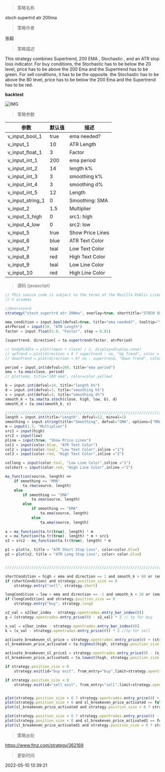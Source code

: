 
> 策略名称

stoch supertrd atr 200ma

> 策略作者

张超

> 策略描述

This strategy combines Supertrend, 200 EMA , Stochastic , and an ATR stop loss indicator. For buy conditions, the Stochastic has to be below the 20 level, price has to be above the 200 Ema and the Supertrend has to be green. For sell conditions, it has to be the opposite. the Stochastic has to be above the 80 level, price has to be below the 200 Ema and the Supertrend has to be red.

**backtest**

 ![IMG](https://www.fmz.com/upload/asset/15ffad236de4dff553d.png) 

> 策略参数



|参数|默认值|描述|
|----|----|----|
|v_input_bool_1|true|ema needed?|
|v_input_1|10|ATR Length|
|v_input_float_1|3|Factor|
|v_input_int_1|200|ema period|
|v_input_int_2|14|length k%|
|v_input_int_3|3|smoothing k%|
|v_input_int_4|3|smoothing d%|
|v_input_int_5|12|Length|
|v_input_string_1|0|Smoothing: SMA|RMA|EMA|WMA|
|v_input_2|1.5|Multiplier|
|v_input_3_high|0|src1: high|close|low|open|hl2|hlc3|hlcc4|ohlc4|
|v_input_4_low|0|src2: low|high|close|open|hl2|hlc3|hlcc4|ohlc4|
|v_input_5|true|Show Price Lines|
|v_input_6|blue|ATR Text Color|
|v_input_7|teal|Low Text Color|
|v_input_8|red|High Text Color|
|v_input_9|teal|Low Line Color|
|v_input_10|red|High Line Color|


> 源码 (javascript)

``` javascript
// This source code is subject to the terms of the Mozilla Public License 2.0 at https://mozilla.org/MPL/2.0/
// © araamas

//@version=5
strategy("stoch supertrd atr 200ma", overlay=true, shorttitle="STOCH SUPTR ATR MA", process_orders_on_close=true, max_bars_back=5000)
 
ema_condition = input.bool(defval=true, title="ema needed?", tooltip="You can choose whether to include the Ema in the buy and sell conditions")    
atrPeriod = input(10, "ATR Length")
factor = input.float(3.0, "Factor", step = 0.01)

[supertrend, direction] = ta.supertrend(factor, atrPeriod)

// bodyMiddle = plot((open + close) / 2, display=display.none)
// upTrend = plot(direction < 0 ? supertrend : na, "Up Trend", color = color.green, style=plot.style_linebr)
// downTrend = plot(direction < 0? na : supertrend, "Down Trend", color = color.red, style=plot.style_linebr)

period = input.int(defval=200, title="ema period")
ema = ta.ema(close, period)
// plot(ema, title="200 ema", color=color.yellow)

b = input.int(defval=14, title="length k%")
d = input.int(defval=3, title="smoothing k%")
s = input.int(defval=3, title="smoothing d%")
smooth_k = ta.sma(ta.stoch(close, high, low, b), d)
smooth_d = ta.sma(smooth_k, s)

////////////////////////////////////////////////////////////////////////////////
length = input.int(title="Length", defval=12, minval=1)
smoothing = input.string(title="Smoothing", defval="SMA", options=["RMA", "SMA", "EMA", "WMA"])
m = input(1.5, "Multiplier")
src1 = input(high)
src2 = input(low)
pline = input(true, "Show Price Lines")
col1 = input(color.blue, "ATR Text Color")
col2 = input(color.teal, "Low Text Color",inline ="1")
col3 = input(color.red, "High Text Color",inline ="2")

collong = input(color.teal, "Low Line Color",inline ="1")
colshort = input(color.red, "High Line Color",inline ="2")

ma_function(source, length) =>
	if smoothing == "RMA"
		ta.rma(source, length)
	else
		if smoothing == "SMA"
			ta.sma(source, length)
		else
			if smoothing == "EMA"
				ta.ema(source, length)
			else
				ta.wma(source, length)
				
a = ma_function(ta.tr(true), length) * m
x = ma_function(ta.tr(true), length) * m + src1
x2 = src2 - ma_function(ta.tr(true), length) * m

p1 = plot(x, title = "ATR Short Stop Loss", color=color.blue)
p2 = plot(x2, title = "ATR Long Stop Loss", color= color.blue)


///////////////////////////////////////////////////////////////////////////////////////////////

shortCondition = high < ema and direction == 1 and smooth_k > 80 or (ema_condition == false and direction == 1 and smooth_k > 80)
if (shortCondition) and strategy.position_size == 0
    strategy.entry("sell", strategy.short)

longCondition = low > ema and direction == -1 and smooth_k < 20 or (ema_condition == false and direction == -1 and smooth_k < 20)
if (longCondition) and strategy.position_size == 0
    strategy.entry("buy", strategy.long)

x2_val = x2[bar_index - strategy.opentrades.entry_bar_index(0)]
g = (strategy.opentrades.entry_price(0) - x2_val) * 2 // tp for buy

x_val = x[bar_index - strategy.opentrades.entry_bar_index(0)]
k = (x_val - strategy.opentrades.entry_price(0)) * 2 //tp for sell

activate_breakeven_sl_price = strategy.opentrades.entry_price(0) + (strategy.opentrades.entry_price(0) - x2_val) //price to activate sl for buy
sl_breakeven_price_activated = ta.highest(high, strategy.position_size == 0 ? nz(strategy.opentrades.entry_bar_index(0), 1):bar_index - strategy.opentrades.entry_bar_index(0)) > activate_breakeven_sl_price ? true:false //checks if 1:1 ratio has been reached

activate_breakeven_sl_price1 = strategy.opentrades.entry_price(0) - (x_val - strategy.opentrades.entry_price(0)) //price to activate sl for buy
sl_breakeven_price_activated1 = ta.lowest(high, strategy.position_size == 0 ? nz(strategy.opentrades.entry_bar_index(0), 1):bar_index - strategy.opentrades.entry_bar_index(0)) < activate_breakeven_sl_price1 ? true:false //checks if 1:1 ratio has been reached

if strategy.position_size > 0
    strategy.exit(id="buy exit", from_entry="buy",limit=strategy.opentrades.entry_price(0) + g, stop=sl_breakeven_price_activated ? strategy.opentrades.entry_price(0):x2_val) 

if strategy.position_size < 0
    strategy.exit(id="sell exit", from_entry="sell",limit=strategy.opentrades.entry_price(0) - k, stop=sl_breakeven_price_activated1 ? strategy.opentrades.entry_price(0):x_val) 


plot(strategy.position_size > 0 ? strategy.opentrades.entry_price(0) + g:na, color=color.green, style=plot.style_linebr, title="takeprofit line") //to plot tp line for buy
plot(strategy.position_size > 0 and sl_breakeven_price_activated == false ? x2_val:na, color=color.red, style=plot.style_linebr, title="stoploss line") //to plot sl line for buy
plot(sl_breakeven_price_activated and strategy.position_size > 0 ? strategy.opentrades.entry_price(0):na, color=color.maroon, style=plot.style_linebr, linewidth=2, title="stoploss line breakeven") //to plot breakeven sl for buy

plot(strategy.position_size < 0 ? strategy.opentrades.entry_price(0) - k:na, color=color.green, style=plot.style_linebr, title="takeprofit line") //to plot tp line for sell
plot(strategy.position_size < 0 and sl_breakeven_price_activated1 == false ? x_val:na, color=color.red, style=plot.style_linebr, title="stoploss line") //to plot sl line for sell
plot(sl_breakeven_price_activated1 and strategy.position_size < 0 ? strategy.opentrades.entry_price(0):na, color=color.maroon, style=plot.style_linebr, linewidth=2, title="stoploss line breakeven") //to plot breakeven sl for sell

```

> 策略出处

https://www.fmz.com/strategy/362169

> 更新时间

2022-05-10 13:39:21
